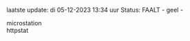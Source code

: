 laatste update: 
di 05-12-2023 13:34   uur 
Status: FAALT - geel - 
<div class="service Y">microstation</div><div class="service Y">httpstat</div>